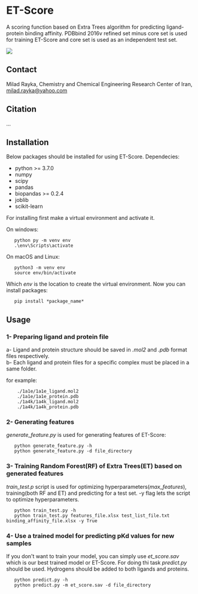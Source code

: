 # ET-Score
A scoring function based on Extra Trees algorithm for predicting ligand-protein binding affinity. PDBbind 2016v refined set minus core set is used for training ET-Score and core set is used as an independent test set. 

![](https://github.com/miladrayka/ET_Score/blob/master/picture.tif)

## Contact 
Milad Rayka, Chemistry and Chemical Engineering Research Center of Iran, milad.rayka@yahoo.com

## Citation
...
## Installation
Below packages should be installed for using ET-Score.
Dependecies:

* python >= 3.7.0
* numpy 
* scipy
* pandas
* biopandas >= 0.2.4
* joblib
* scikit-learn
   
For installing first make a virtual environment and activate it.  
  
On windows:                                                                                                                            
```
   python py -m venv env
   .\env\Scripts\activate
```
  
On macOS and Linux:                                                                                                                    
```
   python3 -m venv env
   source env/bin/activate
```
  
Which *env* is the location to create the virtual environment. Now you can install packages:   
```
   pip install *package_name*
```
## Usage
### 1- Preparing ligand and protein file  

  a- Ligand and protein structure should be saved in *.mol2* and *.pdb* format files respectively.  
  b- Each ligand and protein files for a specific complex must be placed in a same folder.
  
  for example:  
  
  ``` 
      ./1a1e/1a1e_ligand.mol2
      ./1a1e/1a1e_protein.pdb
      ./1a4k/1a4k_ligand.mol2
      ./1a4k/1a4k_protein.pdb
  ```
### 2- Generating features  
  *generate_feature.py* is used for generating features of ET-Score:  
``` 
   python generate_feature.py -h  
   python generate_feature.py -d file_directory  
```
### 3- Training Random Forest(RF) of Extra Trees(ET) based on generated features
   *train_test.p* script is used for optimizing hyperparameters(*max_features*), training(both RF and ET) and predicting for a test set. -y flag lets the script to optimize hyperparameters.

``` 
   python train_test.py -h
   python train_test.py features_file.xlsx test_list_file.txt binding_affinity_file.xlsx -y True
```

### 4- Use a trained model for predicting pKd values for new samples
   If you don't want to train your model, you can simply use *et_score.sav* which is our best trained model or ET-Score. For doing thi  task *predict.py* should be used. 
   Hydrogens should be added to both ligands and proteins. 
    
 ``` 
    python predict.py -h
    python predict.py -m et_score.sav -d file_directory
    
``` 
   
